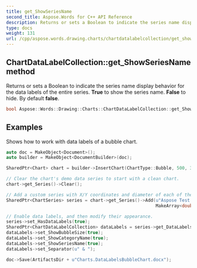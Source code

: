 ```yaml
---
title: get_ShowSeriesName
second_title: Aspose.Words for C++ API Reference
description: Returns or sets a Boolean to indicate the series name display behavior for the data labels of the entire series. True to show the series name. False to hide. By default false.
type: docs
weight: 131
url: /cpp/aspose.words.drawing.charts/chartdatalabelcollection/get_showseriesname/
---
```

## ChartDataLabelCollection::get_ShowSeriesName method


Returns or sets a Boolean to indicate the series name display behavior for the data labels of the entire series. **True** to show the series name. **False** to hide. By default **false**.

```cpp
bool Aspose::Words::Drawing::Charts::ChartDataLabelCollection::get_ShowSeriesName()
```


## Examples




Shows how to work with data labels of a bubble chart. 
```cpp
auto doc = MakeObject<Document>();
auto builder = MakeObject<DocumentBuilder>(doc);

SharedPtr<Chart> chart = builder->InsertChart(ChartType::Bubble, 500, 300)->get_Chart();

// Clear the chart's demo data series to start with a clean chart.
chart->get_Series()->Clear();

// Add a custom series with X/Y coordinates and diameter of each of the bubbles.
SharedPtr<ChartSeries> series = chart->get_Series()->Add(u"Aspose Test Series", MakeArray<double>({2.9, 3.5, 1.1, 4.0, 4.0}),
                                                         MakeArray<double>({1.9, 8.5, 2.1, 6.0, 1.5}), MakeArray<double>({9.0, 4.5, 2.5, 8.0, 5.0}));

// Enable data labels, and then modify their appearance.
series->set_HasDataLabels(true);
SharedPtr<ChartDataLabelCollection> dataLabels = series->get_DataLabels();
dataLabels->set_ShowBubbleSize(true);
dataLabels->set_ShowCategoryName(true);
dataLabels->set_ShowSeriesName(true);
dataLabels->set_Separator(u" & ");

doc->Save(ArtifactsDir + u"Charts.DataLabelsBubbleChart.docx");
```

